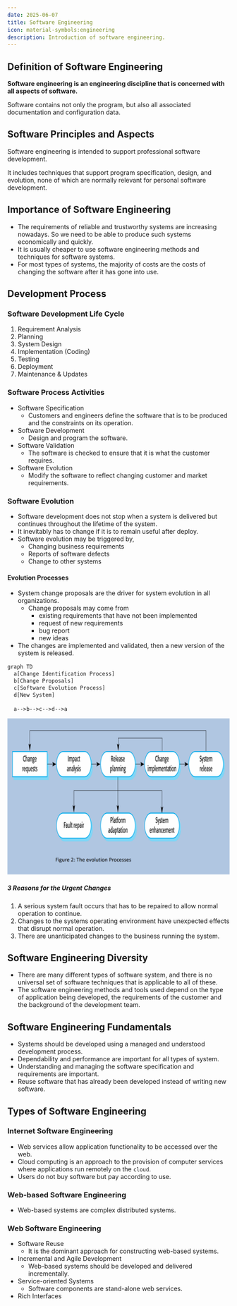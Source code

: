 ```yaml
---
date: 2025-06-07
title: Software Engineering
icon: material-symbols:engineering
description: Introduction of software engineering.
---
```


## Definition of Software Engineering

**Software engineering is an engineering discipline that is concerned with all aspects of software.**

Software contains not only the program, but also all associated documentation and configuration data.

## Software Principles and Aspects

Software engineering is intended to support professional software development.

It includes techniques that support program specification, design, and evolution, none of which are normally relevant for personal software development.

## Importance of Software Engineering

* The requirements of reliable and trustworthy systems are increasing nowadays. So we need to be able to produce such systems economically and quickly.
* It is usually cheaper to use software engineering methods and techniques for software systems.
* For most types of systems, the majority of costs are the costs of changing the software after it has gone into use.

## Development Process

### Software Development Life Cycle

1. Requirement Analysis
2. Planning
3. System Design
4. Implementation (Coding)
5. Testing
6. Deployment
7. Maintenance & Updates

### Software Process Activities

* Software Specification
  * Customers and engineers define the software that is to be produced and the constraints on its operation.
* Software Development
  * Design and program the software.
* Software Validation
  * The software is checked to ensure that it is what the customer requires.
* Software Evolution
  * Modify the software to reflect changing customer and market requirements.

### Software Evolution

* Software development does not stop when a system is delivered but continues throughout the lifetime of the system.
* It inevitably has to change if it is to remain useful after deploy.
* Software evolution may be triggered by,
  * Changing business requirements
  * Reports of software defects
  * Change to other systems

#### Evolution Processes

* System change proposals are the driver for system evolution in all organizations.
  * Change proposals may come from
    * existing requirements that have not been implemented
    * request of new requirements
    * bug report
    * new ideas
* The changes are implemented and validated, then a new version of the system is released.

```mermaid
graph TD
  a[Change Identification Process]
  b[Change Proposals]
  c[Software Evolution Process]
  d[New System]

  a-->b-->c-->d-->a
```

![The Evolution Process](../../img/evolution_process.png)

##### 3 Reasons for the Urgent Changes

1. A serious system fault occurs that has to be repaired to allow normal operation to continue.
2. Changes to the systems operating environment have unexpected effects that disrupt normal operation.
3. There are unanticipated changes to the business running the system.

## Software Engineering Diversity

* There are many different types of software system, and there is no universal set of software techniques that is applicable to all of these.
* The software engineering methods and tools used depend on the type of application being developed, the requirements of the customer and the background of the development team.

## Software Engineering Fundamentals

* Systems should be developed using a managed and understood development process.
* Dependability and performance are important for all types of system.
* Understanding and managing the software specification and requirements are important.
* Reuse software that has already been developed instead of writing new software.

## Types of Software Engineering

### Internet Software Engineering

* Web services allow application functionality to be accessed over the web.
* Cloud computing is an approach to the provision of computer services where applications run remotely on the `cloud`.
* Users do not buy software but pay according to use.

### Web-based Software Engineering

* Web-based systems are complex distributed systems.

### Web Software Engineering

* Software Reuse
  * It is the dominant approach for constructing web-based systems.
* Incremental and Agile Development
  * Web-based systems should be developed and delivered incrementally.
* Service-oriented Systems
  * Software components are stand-alone web services.
* Rich Interfaces
